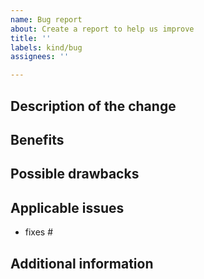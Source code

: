 ```yaml
---
name: Bug report
about: Create a report to help us improve
title: ''
labels: kind/bug
assignees: ''

---
```


## Description of the change

<!-- Describe the scope of your change - i.e. what the change does. -->

## Benefits

<!-- What benefits will be realized by the code change? -->

## Possible drawbacks

<!-- Describe any known limitations with your change -->

## Applicable issues

<!-- Enter any applicable Issues here (You can reference an issue using #) -->
- fixes #

## Additional information

<!-- If there's anything else that's important and relevant to your pull request, mention that information here.-->
